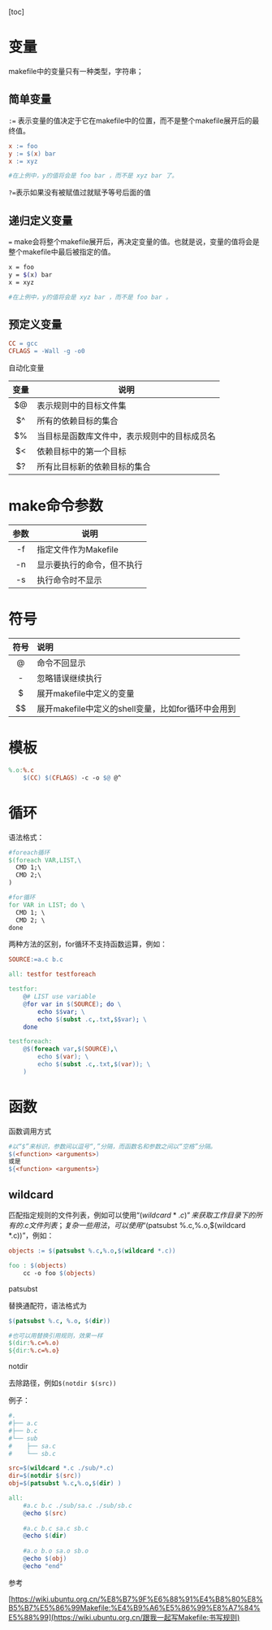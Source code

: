[toc]

# 变量

makefile中的变量只有一种类型，字符串；

## 简单变量

`:=` 表示变量的值决定于它在makefile中的位置，而不是整个makefile展开后的最终值。

```makefile
x := foo
y := $(x) bar
x := xyz

#在上例中，y的值将会是 foo bar ，而不是 xyz bar 了。
```

`?=`表示如果没有被赋值过就赋予等号后面的值



## 递归定义变量

`=` make会将整个makefile展开后，再决定变量的值。也就是说，变量的值将会是整个makefile中最后被指定的值。

```bash
x = foo
y = $(x) bar
x = xyz

#在上例中，y的值将会是 xyz bar ，而不是 foo bar 。
```



## 预定义变量

```makefile
CC = gcc
CFLAGS = -Wall -g -o0
```



自动化变量

| 变量 | 说明                                         |
| :--: | -------------------------------------------- |
|  $@  | 表示规则中的目标文件集                       |
|  $^  | 所有的依赖目标的集合                         |
|  $%  | 当目标是函数库文件中，表示规则中的目标成员名 |
|  $<  | 依赖目标中的第一个目标                       |
|  $?  | 所有比目标新的依赖目标的集合                 |



# make命令参数

| 参数 | 说明                       |
| :--: | -------------------------- |
|  -f  | 指定文件作为Makefile       |
|  -n  | 显示要执行的命令，但不执行 |
|  -s  | 执行命令时不显示           |



# 符号

| 符号 | 说明                                               |
| :--: | :------------------------------------------------- |
|  @   | 命令不回显示                                       |
|  -   | 忽略错误继续执行                                   |
|  $   | 展开makefile中定义的变量                           |
|  $$  | 展开makefile中定义的shell变量，比如for循环中会用到 |



# 模板

```makefile
%.o:%.c
	$(CC) $(CFLAGS) -c -o $@ @^
```



# 循环

语法格式：

```makefile
#foreach循环
$(foreach VAR,LIST,\
  CMD 1;\
  CMD 2;\
)

#for循环
for VAR in LIST; do \
  CMD 1; \
  CMD 2; \
done
```

两种方法的区别，for循环不支持函数运算，例如：

```makefile
SOURCE:=a.c b.c

all: testfor testforeach

testfor:
    @# LIST use variable
    @for var in $(SOURCE); do \
        echo $$var; \
        echo $(subst .c,.txt,$$var); \
    done

testforeach:
    @$(foreach var,$(SOURCE),\
        echo $(var); \
        echo $(subst .c,.txt,$(var)); \
    )
```





# 函数

函数调用方式

```makefile
#以“$”来标识，参数间以逗号“,”分隔，而函数名和参数之间以“空格”分隔。
$(<function> <arguments>)
或是
${<function> <arguments>}
```



## wildcard

匹配指定规则的文件列表，例如可以使用“$(wildcard *.c)”来获取工作目录下的所有的.c文件列表；复杂一些用法，可以使用“$(patsubst %.c,%.o,$(wildcard *.c))”，例如：

```makefile
objects := $(patsubst %.c,%.o,$(wildcard *.c))

foo : $(objects)
	cc -o foo $(objects)
```



patsubst

替换通配符，语法格式为

```makefile
$(patsubst %.c, %.o, $(dir))

#也可以用替换引用规则，效果一样
$(dir:%.c=%.o)
${dir:%.c=%.o}
```





notdir

去除路径，例如`$(notdir $(src))`



例子：

```makefile
#.
#├── a.c
#├── b.c
#└── sub
#    ├── sa.c
#    └── sb.c

src=$(wildcard *.c ./sub/*.c)
dir=$(notdir $(src))
obj=$(patsubst %.c,%.o,$(dir) )

all:
	#a.c b.c ./sub/sa.c ./sub/sb.c
	@echo $(src)
	
	#a.c b.c sa.c sb.c
	@echo $(dir)
	
	#a.o b.o sa.o sb.o
	@echo $(obj)
	@echo "end"
```





参考

[https://wiki.ubuntu.org.cn/%E8%B7%9F%E6%88%91%E4%B8%80%E8%B5%B7%E5%86%99Makefile:%E4%B9%A6%E5%86%99%E8%A7%84%E5%88%99](https://wiki.ubuntu.org.cn/跟我一起写Makefile:书写规则)

